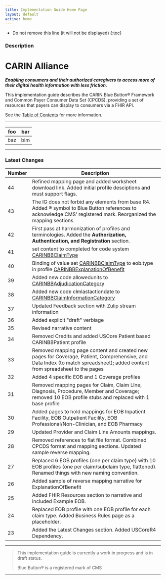 ```yaml
---
title: Implementation Guide Home Page
layout: default
active: home
---
```


<!-- { :.no_toc } -->

<!-- TOC  the css styling for this is \pages\assets\css\project.css under 'markdown-toc'-->

* Do not remove this line (it will not be displayed)
{:toc}

<!-- end TOC -->

### Description


# CARIN Alliance
**_Enabling consumers and their authorized caregivers to access more of their digital health information with less friction._**

This implementation guide describes the CARIN Blue Button&reg; Framework and Common Payer Consumer Data Set (CPCDS), providing a set of resources that payers can display to consumers via a FHIR API.

See the [Table of Contents](toc.html) for more information.

---

| foo | bar |
| ----- | ----- |
| baz | bim |


---
### Latest Changes
| Number | Description |
| --- | --- |
| 44 | Refined mapping page and added worksheet download link. Added initial profile desciptions and  must support flags. |
| 43 | The IG does not forbid any elements from base R4. Added &reg; symbol to Blue Button references to acknowledge CMS' registered mark. Reorganized the mapping sections. |
| 42 | First pass at harmonization of profiles and terminologies. Added the **Authorization, Authentication, and Registration** section. |
| 41 | set content to completed for code system [CARINBBClaimType](http://hl7.org/fhir/us/carin/CodeSystem/carin-bb-claim-type) |
| 40 | 	Binding of value set [CARINBBClaimType](http://hl7.org/fhir/us/carin/ValueSet/carin-bb-claim-type) to eob.type in profile [CARINBBExplanationOfBenefit](http://hl7.org/fhir/us/carin/StructureDefinition/carin-bb-explanationofbenefit) |
| 39 | 	Added new code allowedunits to [CARINBBAdjudicationCategory](http://hl7.org/fhir/us/carin/CodeSystem/carin-bb-adjudicationcategory) |
| 38 | 	Added new code clmlastactiondate to [CARINBBClaimInformationCategory](http://hl7.org/fhir/us/carin/CodeSystem/carin-bb-claiminformationcategory) |
| 37 | Updated Feedback section with Zulip stream information |
| 36 | Added explicit "draft" verbiage |
| 35 | Revised narrative content |
| 34 | Removed Credits and added USCore Patient based CARINBBPatient profile |
| 33 | Removed mapping page content and created new pages for Coverage, Patient, Comprehensive, and Data Index (to match spreadsheet); added content from spreadsheet to the pages |
| 32 | Added 4 specific EOB and 1 Coverage profiles |
| 31 | Removed mapping pages for Claim, Claim LIne, Diagnosis, Procedure, Member and Coverage; removed 10 EOB profile stubs and replaced with 1 base profile |
| 30 | Added pages to hold mappings for EOB Inpatient Facility, EOB Outpatient Facility, EOB Professional/Non-Clinician, and EOB Pharmacy |
| 29 | Updated Provider and Claim Line Amounts mappings. |
| 28 | Removed references to flat file format.  Combined CPCDS format and mapping sections. Updated sample reverse mapping. |
| 27 | Replaced 6 EOB profiles (one per claim type) with 10 EOB profiles (one per claim/subclaim type, flattened). Renamed things with new naming convention. |
| 26 | Added sample of reverse mapping narrative for ExplanationOfBenefit |
| 25 | Added FHIR Resources section to narrative and included Example EOB. |
| 24 | Replaced EOB profile with one EOB profile for each claim type. Added Business Rules page as a placeholder. |
| 23 | Added the Latest Changes section. Added USCoreR4 Dependency. |

---
>This implementation guide is currently a work in progress and is in draft status.
>
>Blue Button&reg; is a registered mark of CMS
---



